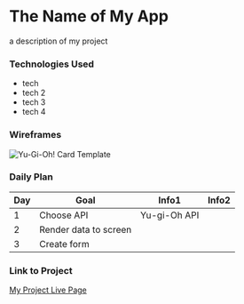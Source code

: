 # The Name of My App

a description of my project

### Technologies Used

- tech
- tech 2
- tech 3
- tech 4

### Wireframes

![Yu-Gi-Oh! Card Template](https://imgur.com/a/SpMv7dA)

### Daily Plan

| Day | Goal | Info1| Info2 |
|-----|------|------|-------|
| 1 | Choose API | Yu-gi-Oh API | 
| 2 | Render data to screen |
| 3 | Create form |

### Link to Project
[My Project Live Page](https://projectone-sepia.vercel.app/)
